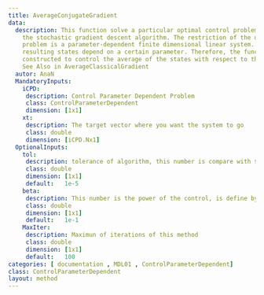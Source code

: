 ```yaml
---
title: AverageConjugateGradient
data: 
  description: This function solve a particular optimal control problem using
    the stochastic gradient descent algorithm. The restriction of the optimization 
    problem is a parameter-dependent finite dimensional linear system. Then, the 
    resulting states depend on a certain parameter. Therefore, the functional is
    constructed to control the average of the states with respect to this parameter.
    See Also in AverageClassicalGradient
  autor: AnaN
  MandatoryInputs:   
    iCPD: 
     description: Control Parameter Dependent Problem 
     class: ControlParameterDependent
     dimension: [1x1]
    xt: 
     description: The target vector where you want the system to go
     class: double
     dimension: [iCPD.Nx1]
  OptionalInputs:
    tol:
     description: tolerance of algorithm, this number is compare with $J(k)-J(k-1)$
     class: double
     dimension: [1x1]
     default:   1e-5
    beta:
     description: This number is the power of the control, is define by follow expresion $$J = \min_{u \in L^2(0,T)} \frac{1}{2} \left[ \frac{1}{|\mathcal{K}|} \sum_{\nu \in \mathcal{K}} x \left( T, \nu \right) - \bar{x} \right]^2  + \frac{\beta}{2} \int_0^T u^2 \mathrm{d}t, \quad \beta \in \mathbb{R}^+ $$ 
     class: double
     dimension: [1x1]
     default:   1e-1
    MaxIter:
     description: Maximun of iterations of this method
     class: double
     dimension: [1x1]
     default:   100
categories: [ documentation , MDL01 , ControlParameterDependent]
class: ControlParameterDependent
layout: method
---
```

